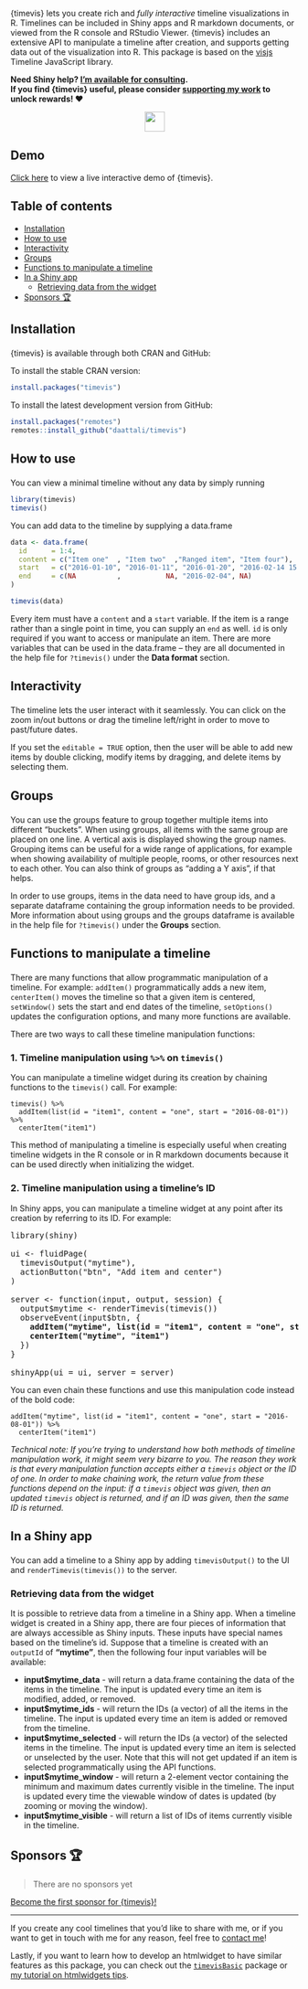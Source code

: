 {timevis} lets you create rich and *fully interactive* timeline
visualizations in R. Timelines can be included in Shiny apps and R
markdown documents, or viewed from the R console and RStudio Viewer.
{timevis} includes an extensive API to manipulate a timeline after
creation, and supports getting data out of the visualization into R.
This package is based on the [visjs](https://visjs.org/) Timeline
JavaScript library.

**Need Shiny help? [I’m available for
consulting](https://attalitech.com/).**<br/> **If you find {timevis}
useful, please consider [supporting my
work](https://github.com/sponsors/daattali)
to unlock rewards\! ❤**

<p align="center">

<a style="display: inline-block;" href="https://github.com/sponsors/daattali">
<img height="35" src="https://i.imgur.com/034B8vq.png" /> </a>

</p>

## Demo

[Click here](https://daattali.com/shiny/timevis-demo/) to view a live
interactive demo of {timevis}.

## Table of contents

  - [Installation](#install)
  - [How to use](#usage)
  - [Interactivity](#interactivity)
  - [Groups](#groups)
  - [Functions to manipulate a timeline](#manipulate-api)
  - [In a Shiny app](#shiny-apps)
      - [Retrieving data from the widget](#retrieve-data)
  - [Sponsors 🏆](#sponsors)

<h2 id="install">

Installation

</h2>

{timevis} is available through both CRAN and GitHub:

To install the stable CRAN version:

``` r
install.packages("timevis")
```

To install the latest development version from GitHub:

``` r
install.packages("remotes")
remotes::install_github("daattali/timevis")
```

<h2 id="usage">

How to use

</h2>

You can view a minimal timeline without any data by simply running

``` r
library(timevis)
timevis()
```

You can add data to the timeline by supplying a data.frame

``` r
data <- data.frame(
  id      = 1:4,
  content = c("Item one"  , "Item two"  ,"Ranged item", "Item four"),
  start   = c("2016-01-10", "2016-01-11", "2016-01-20", "2016-02-14 15:00:00"),
  end     = c(NA          ,           NA, "2016-02-04", NA)
)

timevis(data)
```

Every item must have a `content` and a `start` variable. If the item is
a range rather than a single point in time, you can supply an `end` as
well. `id` is only required if you want to access or manipulate an item.
There are more variables that can be used in the data.frame – they are
all documented in the help file for `?timevis()` under the **Data
format** section.

<h2 id="interactivity">

Interactivity

</h2>

The timeline lets the user interact with it seamlessly. You can click on
the zoom in/out buttons or drag the timeline left/right in order to move
to past/future dates.

If you set the `editable = TRUE` option, then the user will be able to
add new items by double clicking, modify items by dragging, and delete
items by selecting them.

<h2 id="groups">

Groups

</h2>

You can use the groups feature to group together multiple items into
different “buckets”. When using groups, all items with the same group
are placed on one line. A vertical axis is displayed showing the group
names. Grouping items can be useful for a wide range of applications,
for example when showing availability of multiple people, rooms, or
other resources next to each other. You can also think of groups as
“adding a Y axis”, if that helps.

In order to use groups, items in the data need to have group ids, and a
separate dataframe containing the group information needs to be
provided. More information about using groups and the groups dataframe
is available in the help file for `?timevis()` under the **Groups**
section.

<h2 id="manipulate-api">

Functions to manipulate a timeline

</h2>

There are many functions that allow programmatic manipulation of a
timeline. For example: `addItem()` programmatically adds a new item,
`centerItem()` moves the timeline so that a given item is centered,
`setWindow()` sets the start and end dates of the timeline,
`setOptions()` updates the configuration options, and many more
functions are available.

There are two ways to call these timeline manipulation functions:

### 1\. Timeline manipulation using `%>%` on `timevis()`

You can manipulate a timeline widget during its creation by chaining
functions to the `timevis()` call. For example:

    timevis() %>%
      addItem(list(id = "item1", content = "one", start = "2016-08-01")) %>%
      centerItem("item1")

This method of manipulating a timeline is especially useful when
creating timeline widgets in the R console or in R markdown documents
because it can be used directly when initializing the widget.

### 2\. Timeline manipulation using a timeline’s ID

In Shiny apps, you can manipulate a timeline widget at any point after
its creation by referring to its ID. For example:

<pre>
library(shiny)

ui <- fluidPage(
  timevisOutput("mytime"),
  actionButton("btn", "Add item and center")
)

server <- function(input, output, session) {
  output$mytime <- renderTimevis(timevis())
  observeEvent(input$btn, {<strong>
    addItem("mytime", list(id = "item1", content = "one", start = "2016-08-01"))
    centerItem("mytime", "item1")</strong>
  })
}

shinyApp(ui = ui, server = server)
</pre>

You can even chain these functions and use this manipulation code
instead of the bold code:

    addItem("mytime", list(id = "item1", content = "one", start = "2016-08-01")) %>%
      centerItem("item1")

*Technical note: If you’re trying to understand how both methods of
timeline manipulation work, it might seem very bizarre to you. The
reason they work is that every manipulation function accepts either a
`timevis` object or the ID of one. In order to make chaining work, the
return value from these functions depend on the input: if a `timevis`
object was given, then an updated `timevis` object is returned, and if
an ID was given, then the same ID is returned.*

<h2 id="shiny-apps">

In a Shiny app

</h2>

You can add a timeline to a Shiny app by adding `timevisOutput()` to the
UI and `renderTimevis(timevis())` to the server.

<h3 id="retrieve-data">

Retrieving data from the widget

</h3>

It is possible to retrieve data from a timeline in a Shiny app. When a
timeline widget is created in a Shiny app, there are four pieces of
information that are always accessible as Shiny inputs. These inputs
have special names based on the timeline’s id. Suppose that a timeline
is created with an `outputId` of **“mytime”**, then the following four
input variables will be available:

  - **input$mytime\_data** - will return a data.frame containing the
    data of the items in the timeline. The input is updated every time
    an item is modified, added, or removed.
  - **input$mytime\_ids** - will return the IDs (a vector) of all the
    items in the timeline. The input is updated every time an item is
    added or removed from the timeline.
  - **input$mytime\_selected** - will return the IDs (a vector) of the
    selected items in the timeline. The input is updated every time an
    item is selected or unselected by the user. Note that this will not
    get updated if an item is selected programmatically using the API
    functions.
  - **input$mytime\_window** - will return a 2-element vector containing
    the minimum and maximum dates currently visible in the timeline. The
    input is updated every time the viewable window of dates is updated
    (by zooming or moving the window).
  - **input$mytime\_visible** - will return a list of IDs of items currently
    visible in the timeline.

<h2 id="sponsors">

Sponsors 🏆

</h2>

> There are no sponsors yet

[Become the first sponsor for
{timevis}\!](https://github.com/sponsors/daattali/sponsorships?tier_id=39856)

-----

If you create any cool timelines that you’d like to share with me, or if
you want to get in touch with me for any reason, feel free to [contact
me](https://deanattali.com/contact)\!

Lastly, if you want to learn how to develop an htmlwidget to have
similar features as this package, you can check out the
[`timevisBasic`](https://github.com/daattali/timevisBasic) package or
[my tutorial on htmlwidgets
tips](https://deanattali.com/blog/advanced-htmlwidgets-tips).
